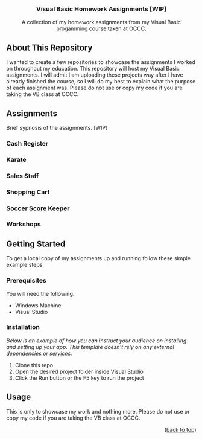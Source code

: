 <a name="readme-top"></a>

<div align="center">
  <h3 align="center">Visual Basic Homework Assignments [WIP]</h3>
  <p align="center">
    A collection of my homework assignments from my Visual Basic progamming course taken at OCCC.
  </p>
</div>


<!-- ABOUT THIS REPOSITORY -->
## About This Repository

I wanted to create a few repositories to showcase the assignments I worked on throughout my education. This repository will host my Visual Basic assignments. I will admit I am uploading these projects way after I have already finished the course, so I will do my best to explain what the purpose of each assignment was. Please do not use or copy my code if you are taking the VB class at OCCC.


<!-- ASSIGNMENT BREAKDOWN -->
## Assignments

Brief sypnosis of the assignments.
[WIP] 

### Cash Register
### Karate
### Sales Staff
### Shopping Cart
### Soccer Score Keeper
### Workshops


<!-- GETTING STARTED -->
## Getting Started

To get a local copy of my assignments up and running follow these simple example steps.

### Prerequisites

You will need the following.
* Windows Machine
* Visual Studio

### Installation

_Below is an example of how you can instruct your audience on installing and setting up your app. This template doesn't rely on any external dependencies or services._

1. Clone this repo
2. Open the desired project folder inside Visual Studio
3. Click the Run button or the F5 key to run the project


<!-- USAGE EXAMPLES -->
## Usage

This is only to showcase my work and nothing more. Please do not use or copy my code if you are taking the VB class at OCCC.

<p align="right">(<a href="#readme-top">back to top</a>)</p>

